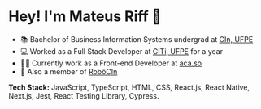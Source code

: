 # Hey! I'm Mateus Riff 👋

- 📚 Bachelor of Business Information Systems undergrad at [CIn, UFPE](https://portal.cin.ufpe.br/)
- 💻 Worked as a Full Stack Developer at [CITi, UFPE](https://citi.org.br/) for a year
- 👨‍💻 Currently work as a Front-end Developer at [aca.so](https://github.com/aca-so)
- 🤖 Also a member of [RobôCIn](https://github.com/robocin/)

**Tech Stack:** JavaScript, TypeScript, HTML, CSS, React.js, React Native, Next.js, Jest, React Testing Library, Cypress.
